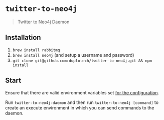 # `twitter-to-neo4j`
> Twitter to Neo4j Daemon

## Installation

1. `brew install rabbitmq`
2. `brew install neo4j` (and setup a username and password)
3. `git clone git@github.com:duplotech/twitter-to-neo4j.git && npm install`

## Start 

Ensure that there are valid environment variables set [for the configuration](https://github.com/duplotech/twitter-to-neo4j/blob/master/src/config.js).

Run `twitter-to-neo4j-daemon` and then run `twitter-to-neo4j [command]` to create an execute environment in which you can send commands to the daemon.
